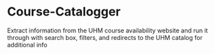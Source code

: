 # Course-Catalogger
Extract information from the UHM course availability website and run it through with search box, filters, and redirects to the UHM catalog for additional info
